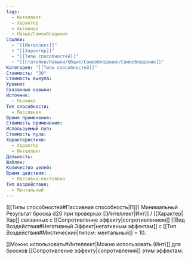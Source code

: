 ```yaml
---
tags:
  - Интеллект
  - Характер
  - Активная
  - Навык/Самообладание
Ссылки:
  - "[[Интеллект]]"
  - "[[Характер]]"
  - "[[Типы способностей]]"
  - "[[Статейки/Навыки/Общие/Самообладание/Самообладание]]"
Категория: "[[Типы способностей]]"
Стоимость: "30"
Стоимость выкупа: 
Уровни: 
Связанные навыки: 
Источник:
  - Психика
Тип способности:
  - Пассивная
Время применения: 
Стоимость применения: 
Используемый пул: 
Стоимость пула: 
Характеристики:
  - Характер
  - Интеллект
Дальность: 
Шаблон: 
Количество целей: 
Время действия:
  - Пассивно-постоянно
Тип воздействия:
  - Ментальный
---
```

([[Типы способностей#Пассивная способность|П]]) Минимальный Результат броска d20 при проверках [[Интеллект|Инт]] / [[Характер|Хар]] связанных с [[Сопротивление эффекту|сопротивлением]] [[Вид Воздействия#Негативный Эффект|негативным эффектам]] с [[Тип Воздействия#Мистический|типом: ментальный]] = 10. 

[[Можно использовать#Интеллект|Можно использовать (Инт)]] для бросков [[Сопротивление эффекту|сопротивления]] этим эффектам.  